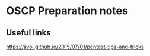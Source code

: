 # OSCP Preparation notes

## Useful links

https://jivoi.github.io/2015/07/01/pentest-tips-and-tricks
